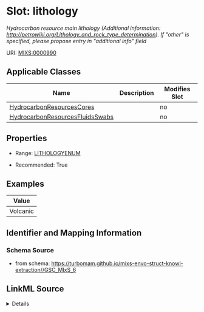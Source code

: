 # Slot: lithology


_Hydrocarbon resource main lithology (Additional information: http://petrowiki.org/Lithology_and_rock_type_determination). If "other" is specified, please propose entry in "additional info" field_



URI: [MIXS:0000990](https://w3id.org/mixs/0000990)



<!-- no inheritance hierarchy -->




## Applicable Classes

| Name | Description | Modifies Slot |
| --- | --- | --- |
[HydrocarbonResourcesCores](HydrocarbonResourcesCores.md) |  |  no  |
[HydrocarbonResourcesFluidsSwabs](HydrocarbonResourcesFluidsSwabs.md) |  |  no  |







## Properties

* Range: [LITHOLOGYENUM](LITHOLOGYENUM.md)

* Recommended: True






## Examples

| Value |
| --- |
| Volcanic |

## Identifier and Mapping Information







### Schema Source


* from schema: https://turbomam.github.io/mixs-envo-struct-knowl-extraction//GSC_MIxS_6




## LinkML Source

<details>
```yaml
name: lithology
description: 'Hydrocarbon resource main lithology (Additional information: http://petrowiki.org/Lithology_and_rock_type_determination).
  If "other" is specified, please propose entry in "additional info" field'
title: lithology
notes:
- lithology
examples:
- value: Volcanic
from_schema: https://turbomam.github.io/mixs-envo-struct-knowl-extraction//GSC_MIxS_6
rank: 1000
slot_uri: MIXS:0000990
multivalued: false
alias: lithology
domain_of:
- HydrocarbonResourcesCores
- HydrocarbonResourcesFluidsSwabs
range: LITHOLOGY_ENUM
recommended: true

```
</details>